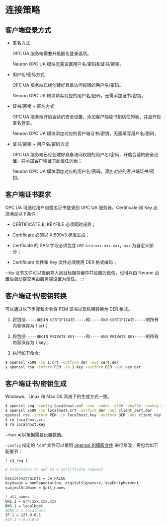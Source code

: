 # 连接策略

## 客户端登录方式

* 匿名方式
    
    OPC UA 服务端需要开启匿名登录选项。

    Neuron OPC UA 模块无需设置用户名/密码和证书/密钥。

* 用户名/密码方式 

    OPC UA 服务端已经创建好具备访问权限的用户名/密码。

    Neuron OPC UA 模块填写对应的用户名/密码，无需添加证书/密钥。

* 证书/密钥 + 匿名方式

    OPC UA 服务端开启合适的安全设置，添加客户端证书到信任列表，并且开启匿名登录。

    Neuron OPC UA 模块添加对应的客户端证书/密钥，无需填写用户名/密码。

* 证书/密钥 + 用户名/密码方式

    OPC UA 服务端已经创建好具备访问权限的用户名/密码，开启合适的安全设置，并添加客户端证书到信任列表；

    Neuron OPC UA 模块添加对应的用户名/密码，添加对应的客户端证书/密钥。

## 客户端证书要求

OPC UA 可通过用户自签名证书登录到 OPC UA 服务器，Certificate 和 Key 必须满足以下条件：

* CERTIFICATE 和 KEYFILE 必须同时设置；

* Certificate 必须以 X.509v3 标准生成；

* Certficate 的 SAN 字段必须包含 `URI:urn:xxx.xxx.xxx`，`xxx` 为自定义部分；

* Certificate 文件和 Key 文件必须使用 DER 格式编码；

:::tip
证书文件可以提前导入到目标服务器中并设置为信任，也可以由 Neuron 设置后自动提交再由服务端设置为信任。
:::

## 客户端证书/密钥转换

可以通过以下步骤和命令将 PEM 证书以及私钥转换为 DER 格式。

1. 将包括`-----BEGIN CERTIFICATE-----`和`-----END CERTIFICATE-----`的所有内容保存为 1.crt；</br>

2. 将包括`-----BEGIN PRIVATE KEY-----`和`-----END PRIVATE KEY-----`的所有内容保存为 1.key；</br>

3. 执行如下命令:

```sh
$ openssl x509 -in 1.crt -outform der -out cert.der   
$ openssl rsa -inform PEM -in 1.key -outform DER -out key.der
```

## 客户端证书/密钥生成

Windows、Linux 和 Mac OS 系统下的生成方式一致。

```sh
$ openssl req -config localhost.cnf -new -nodes -x509 -sha256 -newkey rsa:2048 -keyout localhost.key -days 365 -subj "/C=DE/O=neuron/CN=NeuronClient@localhost" -out localhost.crt
$ openssl x509 -in localhost.crt -outform der -out client_cert.der
openssl rsa -inform PEM -in localhost.key -outform DER -out client_key.der
$ rm localhost.crt
$ rm localhost.key
```

`-days` 可以根据需要设置数值。

`-config` 指定的 *.cnf 文件可以使用 [openssl 的模版文件](https://github.com/openssl/openssl/blob/master/apps/openssl.cnf) 进行修改，需包含如下配置节：

```sh
[ v3_req ]

# Extensions to add to a certificate request

basicConstraints = CA:FALSE
keyUsage = nonRepudiation, digitalSignature, keyEncipherment
subjectAltName = @alt_names

[ alt_names ]
URI.1 = urn:xxx.xxx.xxx
DNS.1 = localhost
#DNS.2 = localhost
IP.1 = 127.0.0.1
#IP.2 = 0.0.0.0
```
